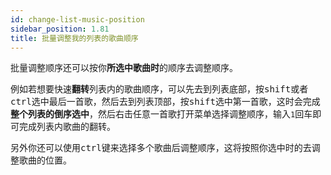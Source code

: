 ```yaml
---
id: change-list-music-position
sidebar_position: 1.81
title: 批量调整我的列表的歌曲顺序
---
```


批量调整顺序还可以按你**所选中歌曲时**的顺序去调整顺序。

例如若想要快速**翻转**列表内的歌曲顺序，可以先去到列表底部，按<kbd>shift</kbd>或者<kbd>ctrl</kbd>选中最后一首歌，然后去到列表顶部，按<kbd>shift</kbd>选中第一首歌，这时会完成**整个列表的倒序选中**，然后右击任意一首歌打开菜单选择调整顺序，输入`1`回车即可完成列表内歌曲的翻转。

另外你还可以使用<kbd>ctrl</kbd>键来选择多个歌曲后调整顺序，这将按照你选中时的去调整歌曲的位置。
